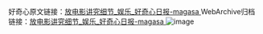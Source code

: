 好奇心原文链接：[放电影讲究细节_娱乐_好奇心日报-magasa ](https://www.qdaily.com/articles/11221.html)
WebArchive归档链接：[放电影讲究细节_娱乐_好奇心日报-magasa ](http://web.archive.org/web/20190623164013/https://www.qdaily.com/articles/11221.html)
![image](http://ww3.sinaimg.cn/large/007d5XDply1g3wggkl2mhj30u02pv4qp)